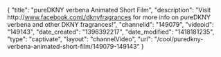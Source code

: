 {
    "title": "pureDKNY verbena Animated Short Film",
    "description": "Visit http:\/\/www.facebook.com\/dknyfragrances for more info on pureDKNY verbena and other DKNY fragrances!",
    "channelid": "149079",
    "videoid": "149143",
    "date_created": "1396392217",
    "date_modified": "1418181235",
    "type": "captivate",
    "layout": "channelVideo",
    "url": "\/cool\/puredkny-verbena-animated-short-film\/149079-149143"
}